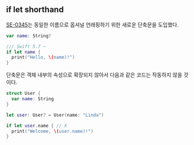 ## if let shorthand

[SE-0345](https://github.com/apple/swift-evolution/blob/main/proposals/0345-if-let-shorthand.md)는 동일한 이름으로 옵셔널 언래핑하기 위한 새로운 단축문을 도입했다.

```swift
var name: String?

/// Swift 5.7 ~
if let name {
  print("Hello, \(name)!")
}
```

단축문은 객체 내부의 속성으로 확장되지 않아서 다음과 같은 코드는 작동하지 않을 것이다.

```swift
struct User {
  var name: String
}

let user: User? = User(name: "Linda")

if let user.name { // X
  print("Welcome, \(user.name)!")
}
```
